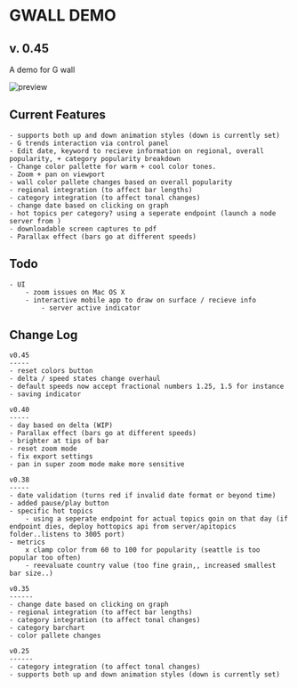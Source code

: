 GWALL DEMO
==========
v. 0.45
----------
A demo for G wall

![preview](https://i.imgur.com/dSXLCKVg.png)

Current Features
-----------------
	- supports both up and down animation styles (down is currently set)
	- G trends interaction via control panel
	- Edit date, keyword to recieve information on regional, overall popularity, + category popularity breakdown
	- Change color pallette for warm + cool color tones.
	- Zoom + pan on viewport
	- wall color pallete changes based on overall popularity
	- regional integration (to affect bar lengths)
	- category integration (to affect tonal changes)
	- change date based on clicking on graph 
	- hot topics per category? using a seperate endpoint (launch a node server from )
	- downloadable screen captures to pdf
	- Parallax effect (bars go at different speeds)
Todo
----
	- UI
		- zoom issues on Mac OS X
		- interactive mobile app to draw on surface / recieve info
			- server active indicator

Change Log
-----------
	v0.45
	-----
	- reset colors button
	- delta / speed states change overhaul
	- default speeds now accept fractional numbers 1.25, 1.5 for instance
	- saving indicator

	v0.40
	-----
	- day based on delta (WIP)
	- Parallax effect (bars go at different speeds)
	- brighter at tips of bar
	- reset zoom mode
	- fix export settings
	- pan in super zoom mode make more sensitive

	v0.38
	-----
	- date validation (turns red if invalid date format or beyond time)
	- added pause/play button
	- specific hot topics
		- using a seperate endpoint for actual topics goin on that day (if endpoint dies, deploy hottopics api from server/apitopics folder..listens to 3005 port)
	- metrics
		x clamp color from 60 to 100 for popularity (seattle is too popular too often)
		- reevaluate country value (too fine grain,, increased smallest bar size..)

	v0.35
	------
	- change date based on clicking on graph 
	- regional integration (to affect bar lengths)
	- category integration (to affect tonal changes)
	- category barchart
	- color pallete changes

	v0.25
	------
	- category integration (to affect tonal changes)
	- supports both up and down animation styles (down is currently set)